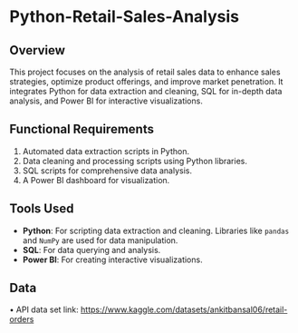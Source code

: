 # Python-Retail-Sales-Analysis
## Overview
This project focuses on the analysis of retail sales data to enhance sales strategies, optimize product offerings, and improve market penetration. It integrates Python for data extraction and cleaning, SQL for in-depth data analysis, and Power BI for interactive visualizations.
## Functional Requirements
1. Automated data extraction scripts in Python.
2. Data cleaning and processing scripts using Python libraries.
3. SQL scripts for comprehensive data analysis.
4. A Power BI dashboard for visualization.
## Tools Used
- **Python**: For scripting data extraction and cleaning. Libraries like `pandas` and `NumPy` are used for data manipulation.
- **SQL**: For data querying and analysis.
- **Power BI**: For creating interactive visualizations.
## Data
•	API data set link: https://www.kaggle.com/datasets/ankitbansal06/retail-orders
